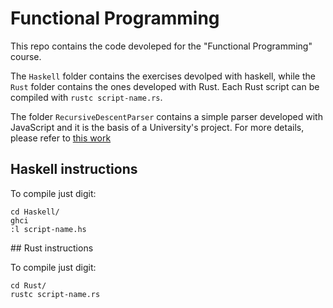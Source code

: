 # Functional Programming

This repo contains the code devoleped for the "Functional Programming" course.

The `Haskell` folder contains the exercises devolped with haskell, while the `Rust` folder contains the ones developed with Rust.
Each Rust script can be compiled with `rustc script-name.rs`.

The folder `RecursiveDescentParser` contains a simple parser developed with JavaScript and it is the basis of a University's project. For
more details, please refer to [this work](https://www.aicanet.it/documents/10776/2101882/didamatica2018_paper_9.pdf/1dac93ed-7058-4b26-b275-b24ae6a45b36)

## Haskell instructions

To compile just digit: 

``` 
cd Haskell/
ghci
:l script-name.hs
```

## Rust instructions

To compile just digit:

```
cd Rust/
rustc script-name.rs
```